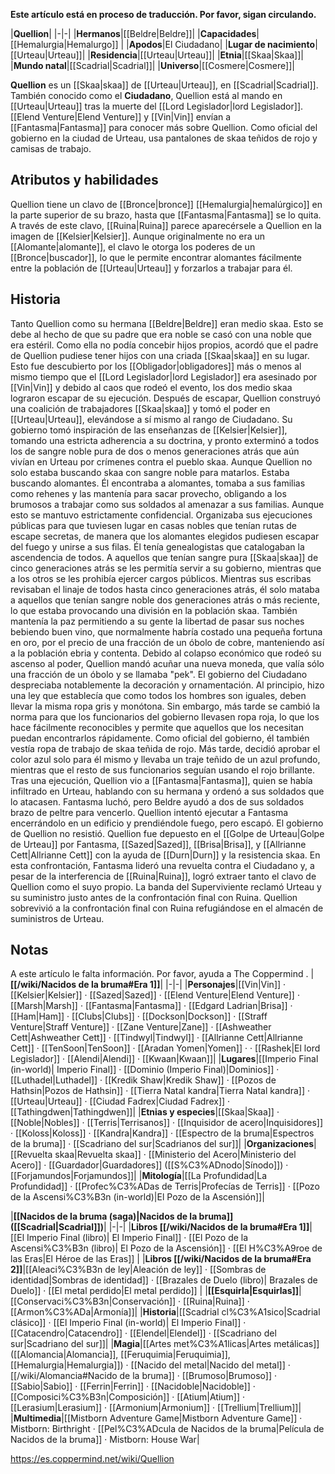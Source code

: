 **Este artículo está en proceso de traducción. Por favor, sigan circulando.**


|**Quellion**|
|-|-|
|**Hermanos**|[[Beldre\|Beldre]]|
|**Capacidades**|[[Hemalurgia\|Hemalurgo]] |
|**Apodos**|El Ciudadano|
|**Lugar de nacimiento**|[[Urteau\|Urteau]]|
|**Residencia**|[[Urteau\|Urteau]]|
|**Etnia**|[[Skaa\|Skaa]]|
|**Mundo natal**|[[Scadrial\|Scadrial]]|
|**Universo**|[[Cosmere\|Cosmere]]|

**Quellion** es un [[Skaa\|skaa]] de [[Urteau\|Urteau]], en [[Scadrial\|Scadrial]].
También conocido como el **Ciudadano**, Quellion está al mando en [[Urteau\|Urteau]] tras la muerte del [[Lord Legislador\|lord Legislador]]. [[Elend Venture\|Elend Venture]] y [[Vin\|Vin]] envían a [[Fantasma\|Fantasma]] para conocer más sobre Quellion. Como oficial del gobierno en la ciudad de Urteau, usa pantalones de skaa teñidos de rojo y camisas de trabajo.

## Atributos y habilidades
Quellion tiene un clavo de [[Bronce\|bronce]] [[Hemalurgia\|hemalúrgico]] en la parte superior de su brazo, hasta que [[Fantasma\|Fantasma]] se lo quita. A través de este clavo, [[Ruina\|Ruina]] parece aparecérsele a Quellion en la imagen de [[Kelsier\|Kelsier]]. Aunque originalmente no era un [[Alomante\|alomante]], el clavo le otorga los poderes de un [[Bronce\|buscador]], lo que le permite encontrar alomantes fácilmente entre la población de [[Urteau\|Urteau]] y forzarlos a trabajar para él.

## Historia
Tanto Quellion como su hermana [[Beldre\|Beldre]] eran medio skaa. Esto se debe al hecho de que su padre que era noble se casó con una noble que era estéril. Como ella no podía concebir hijos propios, acordó que el padre de Quellion pudiese tener hijos con una criada [[Skaa\|skaa]] en su lugar. Esto fue descubierto por los [[Obligador\|obligadores]] más o menos al mismo tiempo que el [[Lord Legislador\|lord Legislador]] era asesinado por [[Vin\|Vin]] y debido al caos que rodeó el evento, los dos medio skaa lograron escapar de su ejecución.
Después de escapar, Quellion construyó una coalición de trabajadores [[Skaa\|skaa]] y tomó el poder en [[Urteau\|Urteau]], elevándose a sí mismo al rango de Ciudadano. Su gobierno tomó inspiración de las enseñanzas de [[Kelsier\|Kelsier]], tomando una estricta adherencia a su doctrina, y pronto exterminó a todos los de sangre noble pura de dos o menos generaciones atrás que aún vivían en Urteau por crímenes contra el pueblo skaa.
Aunque Quellion no solo estaba buscando skaa con sangre noble para matarlos. Estaba buscando alomantes. Él encontraba a alomantes, tomaba a sus familias como rehenes y las mantenía para sacar provecho, obligando a los brumosos a trabajar como sus soldados al amenazar a sus familias. Aunque esto se mantuvo estrictamente confidencial. Organizaba sus ejecuciones públicas para que tuviesen lugar en casas nobles que tenían rutas de escape secretas, de manera que los alomantes elegidos pudiesen escapar del fuego y unirse a sus filas.
Él tenía genealogistas que catalogaban la ascendencia de todos. A aquellos que tenían sangre pura [[Skaa\|skaa]] de cinco generaciones atrás se les permitía servir a su gobierno, mientras que a los otros se les prohibía ejercer cargos públicos. Mientras sus escribas revisaban el linaje de todos hasta cinco generaciones atrás, él solo mataba a aquellos que tenían sangre noble dos generaciones atrás o más reciente, lo que estaba provocando una división en la población skaa.
También mantenía la paz permitiendo a su gente la libertad de pasar sus noches bebiendo buen vino, que normalmente habría costado una pequeña fortuna en oro, por el precio de una fracción de un óbolo de cobre, manteniendo así a la población ebria y contenta.
Debido al colapso económico que rodeó su ascenso al poder, Quellion mandó acuñar una nueva moneda, que valía sólo una fracción de un óbolo y se llamaba "pek".
El gobierno del Ciudadano despreciaba notablemente la decoración y ornamentación. Al principio, hizo una ley que establecía que como todos los hombres son iguales, deben llevar la misma ropa gris y monótona. Sin embargo, más tarde se cambió la norma para que los funcionarios del gobierno llevasen ropa roja, lo que los hace fácilmente reconocibles y permite que aquellos que los necesitan puedan encontrarlos rápidamente. Como oficial del gobierno, él también vestía ropa de trabajo de skaa teñida de rojo. Más tarde, decidió aprobar el color azul solo para él mismo y llevaba un traje teñido de un azul profundo, mientras que el resto de sus funcionarios seguían usando el rojo brillante.
Tras una ejecución, Quellion vio a [[Fantasma\|Fantasma]], quien se había infiltrado en Urteau, hablando con su hermana y ordenó a sus soldados que lo atacasen. Fantasma luchó, pero Beldre ayudó a dos de sus soldados brazo de peltre para vencerlo. Quellion intentó ejecutar a Fantasma encerrándolo en un edificio y prendiéndole fuego, pero escapó.
El gobierno de Quellion no resistió. Quellion fue depuesto en el [[Golpe de Urteau\|Golpe de Urteau]] por Fantasma, [[Sazed\|Sazed]], [[Brisa\|Brisa]], y [[Allrianne Cett\|Allrianne Cett]] con la ayuda de [[Durn\|Durn]] y la resistencia skaa. En esta confrontación, Fantasma lideró una revuelta contra el Ciudadano y, a pesar de la interferencia de [[Ruina\|Ruina]], logró extraer tanto el clavo de Quellion como el suyo propio. La banda del Superviviente reclamó Urteau y su suministro justo antes de la confrontación final con Ruina.
Quellion sobrevivió a la confrontación final con Ruina refugiándose en el almacén de suministros de Urteau.

## Notas

A este artículo le falta información. Por favor, ayuda a The Coppermind .
|**[[/wiki/Nacidos de la bruma#Era 1]]**|
|-|-|
|**Personajes**|[[Vin\|Vin]] · [[Kelsier\|Kelsier]] · [[Sazed\|Sazed]] · [[Elend Venture\|Elend Venture]] · [[Marsh\|Marsh]] · [[Fantasma\|Fantasma]] · [[Edgard Ladrian\|Brisa]] · [[Ham\|Ham]] · [[Clubs\|Clubs]] · [[Dockson\|Dockson]] · [[Straff Venture\|Straff Venture]] · [[Zane Venture\|Zane]] · [[Ashweather Cett\|Ashweather Cett]] · [[Tindwyl\|Tindwyl]] · [[Allrianne Cett\|Allrianne Cett]] · [[TenSoon\|TenSoon]] · [[Aradan Yomen\|Yomen]] ·  · [[Rashek\|El lord Legislador]] · [[Alendi\|Alendi]] · [[Kwaan\|Kwaan]]|
|**Lugares**|[[Imperio Final (in-world)\| Imperio Final]] · [[Dominio (Imperio Final)\|Dominios]] · [[Luthadel\|Luthadel]] · [[Kredik Shaw\|Kredik Shaw]] · [[Pozos de Hathsin\|Pozos de Hathsin]] · [[Tierra Natal kandra\|Tierra Natal kandra]] · [[Urteau\|Urteau]] · [[Ciudad Fadrex\|Ciudad Fadrex]] · [[Tathingdwen\|Tathingdwen]]|
|**Etnias y especies**|[[Skaa\|Skaa]] · [[Noble\|Nobles]] · [[Terris\|Terrisanos]] · [[Inquisidor de acero\|Inquisidores]] · [[Koloss\|Koloss]] · [[Kandra\|Kandra]] · [[Espectro de la bruma\|Espectros de la bruma]] · [[Scadriano del sur\|Scadrianos del sur]]|
|**Organizaciones**|[[Revuelta skaa\|Revuelta skaa]] · [[Ministerio del Acero\|Ministerio del Acero]] · [[Guardador\|Guardadores]] ([[S%C3%ADnodo\|Sínodo]]) · [[Forjamundos\|Forjamundos]]|
|**Mitología**|[[La Profundidad\|La Profundidad]] · [[Profec%C3%ADas de Terris\|Profecías de Terris]] · [[Pozo de la Ascensi%C3%B3n (in-world)\|El Pozo de la Ascensión]]|

|**[[Nacidos de la bruma (saga)\|Nacidos de la bruma]] ([[Scadrial\|Scadrial]])**|
|-|-|
|**Libros [[/wiki/Nacidos de la bruma#Era 1]]**|[[El Imperio Final (libro)\| El Imperio Final]] · [[El Pozo de la Ascensi%C3%B3n (libro)\| El Pozo de la Ascensión]] · [[El H%C3%A9roe de las Eras\|El Héroe de las Eras]] |
|**Libros [[/wiki/Nacidos de la bruma#Era 2]]**|[[Aleaci%C3%B3n de ley\|Aleación de ley]] · [[Sombras de identidad\|Sombras de identidad]] · [[Brazales de Duelo (libro)\| Brazales de Duelo]] · [[El metal perdido\|El metal perdido]]  |
|**[[Esquirla\|Esquirlas]]**|[[Conservaci%C3%B3n\|Conservación]] · [[Ruina\|Ruina]] · [[Armon%C3%ADa\|Armonía]]|
|**Historia**|[[Scadrial cl%C3%A1sico\|Scadrial clásico]] · [[El Imperio Final (in-world)\| El Imperio Final]] · [[Catacendro\|Catacendro]] · [[Elendel\|Elendel]] · [[Scadriano del sur\|Scadriano del sur]]|
|**Magia**|[[Artes met%C3%A1licas\|Artes metálicas]] ([[Alomancia\|Alomancia]], [[Feruquimia\|Feruquimia]], [[Hemalurgia\|Hemalurgia]]) · [[Nacido del metal\|Nacido del metal]] · [[/wiki/Alomancia#Nacido de la bruma]] · [[Brumoso\|Brumoso]] · [[Sabio\|Sabio]] · [[Ferrin\|Ferrin]] · [[Nacidoble\|Nacidoble]] · [[Composici%C3%B3n\|Composición]] · [[Atium\|Atium]] · [[Lerasium\|Lerasium]] · [[Armonium\|Armonium]] · [[Trellium\|Trellium]]|
|**Multimedia**|[[Mistborn Adventure Game\|Mistborn Adventure Game‎‎]] · Mistborn: Birthright · [[Pel%C3%ADcula de Nacidos de la bruma\|Película de Nacidos de la bruma]] · Mistborn: House War|



https://es.coppermind.net/wiki/Quellion